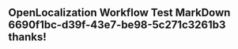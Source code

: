 <properties
ms.topic="hero-topic"
ms.test1="hero-topic"
ms.test2="test"/>

## OpenLocalization Workflow Test MarkDown 6690f1bc-d39f-43e7-be98-5c271c3261b3 thanks!
